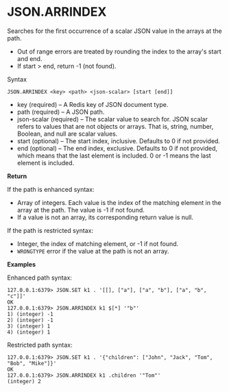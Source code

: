 # JSON\.ARRINDEX<a name="json-arrindex"></a>

Searches for the first occurrence of a scalar JSON value in the arrays at the path\.
+ Out of range errors are treated by rounding the index to the array's start and end\.
+ If start > end, return \-1 \(not found\)\.

Syntax

```
JSON.ARRINDEX <key> <path> <json-scalar> [start [end]]
```
+ key \(required\) – A Redis key of JSON document type\.
+ path \(required\) – A JSON path\.
+ json\-scalar \(required\) – The scalar value to search for\. JSON scalar refers to values that are not objects or arrays\. That is, string, number, Boolean, and null are scalar values\.
+ start \(optional\) – The start index, inclusive\. Defaults to 0 if not provided\.
+ end \(optional\) – The end index, exclusive\. Defaults to 0 if not provided, which means that the last element is included\. 0 or \-1 means the last element is included\.

**Return**

If the path is enhanced syntax:
+ Array of integers\. Each value is the index of the matching element in the array at the path\. The value is \-1 if not found\.
+ If a value is not an array, its corresponding return value is null\.

If the path is restricted syntax:
+ Integer, the index of matching element, or \-1 if not found\.
+ `WRONGTYPE` error if the value at the path is not an array\.

**Examples**

 Enhanced path syntax:

```
127.0.0.1:6379> JSON.SET k1 . '[[], ["a"], ["a", "b"], ["a", "b", "c"]]'
OK
127.0.0.1:6379> JSON.ARRINDEX k1 $[*] '"b"'
1) (integer) -1
2) (integer) -1
3) (integer) 1
4) (integer) 1
```

 Restricted path syntax:

```
127.0.0.1:6379> JSON.SET k1 . '{"children": ["John", "Jack", "Tom", "Bob", "Mike"]}'
OK
127.0.0.1:6379> JSON.ARRINDEX k1 .children '"Tom"'
(integer) 2
```